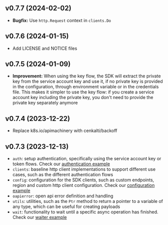 ## v0.7.7 (2024-02-02)

- **Bugfix:** Use `http.Request` context in `clients.Do`

## v0.7.6 (2024-01-15)

- Add LICENSE and NOTICE files

## v0.7.5 (2024-01-09)

- **Improvement:** When using the key flow, the SDK will extract the private key from the service account key and use it, if no private key is provided in the configuration, through environment variable or in the credentials file. This makes it simpler to use the key flow: if you create a service account key including the private key, you don't need to provide the private key separately anymore

## v0.7.4 (2023-12-22)

- Replace k8s.io/apimachinery with cenkalti/backoff

## v0.7.3 (2023-12-13)

- `auth`: setup authentication, specifically using the service account key or token flows. Check our [authentication example](https://github.com/stackitcloud/stackit-sdk-go/blob/main/examples/authentication/authentication.go)
- `clients`: baseline http client implementations to support different use cases, such as the different authentication flows
- `config`: configuration for the SDK clients, such as custom endpoints, region and custom http client configuration. Check our [configuration example](https://github.com/stackitcloud/stackit-sdk-go/blob/main/examples/configuration/configuration.go)
- `oapierror`: open api error definition and handling
- `utils`: utilities, such as the `Ptr` method to return a pointer to a variable of any type, which can be useful for creating payloads
- `wait`: functionality to wait until a specific async operation has finished. Check our [waiter example](https://github.com/stackitcloud/stackit-sdk-go/blob/main/examples/waiter/waiter.go)
